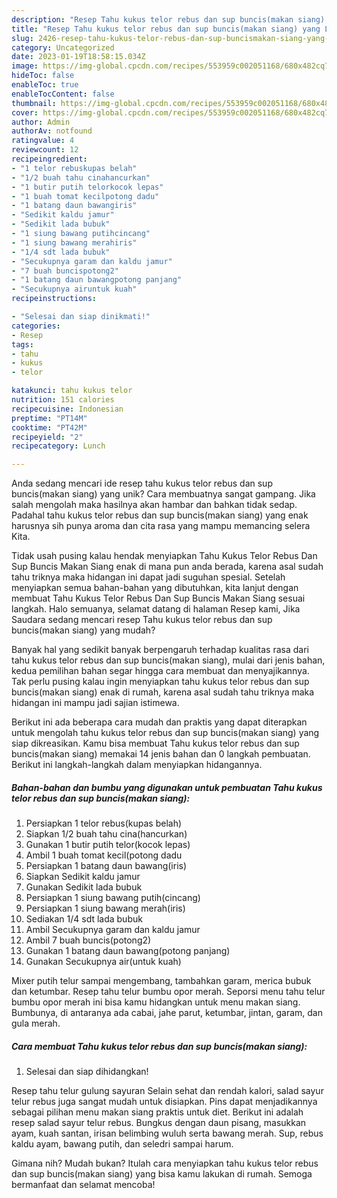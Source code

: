 ```yaml
---
description: "Resep Tahu kukus telor rebus dan sup buncis(makan siang) yang Lezat"
title: "Resep Tahu kukus telor rebus dan sup buncis(makan siang) yang Lezat"
slug: 2426-resep-tahu-kukus-telor-rebus-dan-sup-buncismakan-siang-yang-lezat
category: Uncategorized
date: 2023-01-19T18:58:15.034Z
image: https://img-global.cpcdn.com/recipes/553959c002051168/680x482cq70/tahu-kukus-telor-rebus-dan-sup-buncismakan-siang-foto-resep-utama.jpg
hideToc: false
enableToc: true
enableTocContent: false
thumbnail: https://img-global.cpcdn.com/recipes/553959c002051168/680x482cq70/tahu-kukus-telor-rebus-dan-sup-buncismakan-siang-foto-resep-utama.jpg
cover: https://img-global.cpcdn.com/recipes/553959c002051168/680x482cq70/tahu-kukus-telor-rebus-dan-sup-buncismakan-siang-foto-resep-utama.jpg
author: Admin
authorAv: notfound
ratingvalue: 4
reviewcount: 12
recipeingredient:
- "1 telor rebuskupas belah"
- "1/2 buah tahu cinahancurkan"
- "1 butir putih telorkocok lepas"
- "1 buah tomat kecilpotong dadu"
- "1 batang daun bawangiris"
- "Sedikit kaldu jamur"
- "Sedikit lada bubuk"
- "1 siung bawang putihcincang"
- "1 siung bawang merahiris"
- "1/4 sdt lada bubuk"
- "Secukupnya garam dan kaldu jamur"
- "7 buah buncispotong2"
- "1 batang daun bawangpotong panjang"
- "Secukupnya airuntuk kuah"
recipeinstructions:

- "Selesai dan siap dinikmati!"
categories:
- Resep
tags:
- tahu
- kukus
- telor

katakunci: tahu kukus telor 
nutrition: 151 calories
recipecuisine: Indonesian
preptime: "PT14M"
cooktime: "PT42M"
recipeyield: "2"
recipecategory: Lunch

---
```





Anda sedang mencari ide resep tahu kukus telor rebus dan sup buncis(makan siang) yang unik? Cara membuatnya sangat gampang. Jika salah mengolah maka hasilnya akan hambar dan bahkan tidak sedap. Padahal tahu kukus telor rebus dan sup buncis(makan siang) yang enak harusnya sih punya aroma dan cita rasa yang mampu memancing selera Kita.





Tidak usah pusing kalau hendak menyiapkan Tahu Kukus Telor Rebus Dan Sup Buncis Makan Siang enak di mana pun anda berada, karena asal sudah tahu triknya maka hidangan ini dapat jadi suguhan spesial. Setelah menyiapkan semua bahan-bahan yang dibutuhkan, kita lanjut dengan membuat Tahu Kukus Telor Rebus Dan Sup Buncis Makan Siang sesuai langkah. Halo semuanya, selamat datang di halaman Resep kami, Jika Saudara sedang mencari resep Tahu kukus telor rebus dan sup buncis(makan siang) yang mudah?

Banyak hal yang sedikit banyak berpengaruh terhadap kualitas rasa dari tahu kukus telor rebus dan sup buncis(makan siang), mulai dari jenis bahan, kedua pemilihan bahan segar hingga cara membuat dan menyajikannya. Tak perlu pusing kalau ingin menyiapkan tahu kukus telor rebus dan sup buncis(makan siang) enak di rumah, karena asal sudah tahu triknya maka hidangan ini mampu jadi sajian istimewa.






Berikut ini ada beberapa cara mudah dan praktis yang dapat diterapkan untuk mengolah tahu kukus telor rebus dan sup buncis(makan siang) yang siap dikreasikan. Kamu bisa membuat Tahu kukus telor rebus dan sup buncis(makan siang) memakai 14 jenis bahan dan 0 langkah pembuatan. Berikut ini langkah-langkah dalam menyiapkan hidangannya.

<!--inarticleads1-->

##### Bahan-bahan dan bumbu yang digunakan untuk pembuatan Tahu kukus telor rebus dan sup buncis(makan siang):

1. Persiapkan 1 telor rebus(kupas belah)
1. Siapkan 1/2 buah tahu cina(hancurkan)
1. Gunakan 1 butir putih telor(kocok lepas)
1. Ambil 1 buah tomat kecil(potong dadu
1. Persiapkan 1 batang daun bawang(iris)
1. Siapkan Sedikit kaldu jamur
1. Gunakan Sedikit lada bubuk
1. Persiapkan 1 siung bawang putih(cincang)
1. Persiapkan 1 siung bawang merah(iris)
1. Sediakan 1/4 sdt lada bubuk
1. Ambil Secukupnya garam dan kaldu jamur
1. Ambil 7 buah buncis(potong2)
1. Gunakan 1 batang daun bawang(potong panjang)
1. Gunakan Secukupnya air(untuk kuah)


Mixer putih telur sampai mengembang, tambahkan garam, merica bubuk dan ketumbar. Resep tahu telur bumbu opor merah. Seporsi menu tahu telur bumbu opor merah ini bisa kamu hidangkan untuk menu makan siang. Bumbunya, di antaranya ada cabai, jahe parut, ketumbar, jintan, garam, dan gula merah. 

<!--inarticleads2-->

##### Cara membuat Tahu kukus telor rebus dan sup buncis(makan siang):


1. Selesai dan siap dihidangkan!

Resep tahu telur gulung sayuran Selain sehat dan rendah kalori, salad sayur telur rebus juga sangat mudah untuk disiapkan. Pins dapat menjadikannya sebagai pilihan menu makan siang praktis untuk diet. Berikut ini adalah resep salad sayur telur rebus. Bungkus dengan daun pisang, masukkan ayam, kuah santan, irisan belimbing wuluh serta bawang merah. Sup, rebus kaldu ayam, bawang putih, dan seledri sampai harum. 

Gimana nih? Mudah bukan? Itulah cara menyiapkan tahu kukus telor rebus dan sup buncis(makan siang) yang bisa kamu lakukan di rumah. Semoga bermanfaat dan selamat mencoba!

